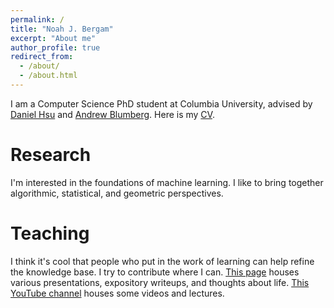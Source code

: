 ```yaml
---
permalink: /
title: "Noah J. Bergam"
excerpt: "About me"
author_profile: true
redirect_from: 
  - /about/
  - /about.html
---
```


I am a Computer Science PhD student at Columbia University, advised by <a href="https://www.cs.columbia.edu/~djhsu/">Daniel Hsu</a> and <a href = "https://ajblumberg.github.io">Andrew Blumberg</a>. Here is my <a href="https://njbergam.github.io/publications/CV.pdf">CV</a>. 

Research
======
I'm interested in the foundations of machine learning. I like to bring together algorithmic, statistical, and geometric perspectives.

Teaching
======
I think it's cool that people who put in the work of learning can help refine the knowledge base. I try to contribute where I can. <a href="https://njbergam.github.io/teaching/">This page</a> houses various presentations, expository writeups, and thoughts about life. <a href="https://www.youtube.com/user/njbergam">This YouTube channel</a> houses some videos and lectures.